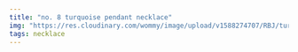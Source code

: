 ```yaml
---
title: "no. 8 turquoise pendant necklace"
img: "https://res.cloudinary.com/wommy/image/upload/v1588274707/RBJ/turquoise/no8/3_snw5r6.jpg"
tags: necklace
---
```

